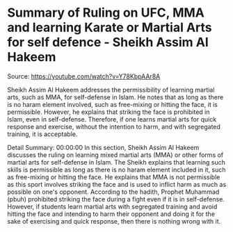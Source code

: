 # Summary of Ruling on UFC, MMA and learning Karate or Martial Arts for self defence - Sheikh Assim Al Hakeem

Source: https://youtube.com/watch?v=Y78KbpAAr8A

Sheikh Assim Al Hakeem addresses the permissibility of learning martial arts, such as MMA, for self-defense in Islam. He notes that as long as there is no haram element involved, such as free-mixing or hitting the face, it is permissible. However, he explains that striking the face is prohibited in Islam, even in self-defense. Therefore, if one learns martial arts for quick response and exercise, without the intention to harm, and with segregated training, it is acceptable.

Detail Summary: 
00:00:00
In this section, Sheikh Assim Al Hakeem discusses the ruling on learning mixed martial arts (MMA) or other forms of martial arts for self-defense in Islam. The Sheikh explains that learning such skills is permissible as long as there is no haram element included in it, such as free-mixing or hitting the face. He explains that MMA is not permissible as this sport involves striking the face and is used to inflict harm as much as possible on one's opponent. According to the hadith, Prophet Muhammad (pbuh) prohibited striking the face during a fight even if it is in self-defense. However, if students learn martial arts with segregated training and avoid hitting the face and intending to harm their opponent and doing it for the sake of exercising and quick response, then there is nothing wrong with it.

